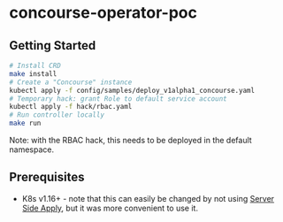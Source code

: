 # concourse-operator-poc

## Getting Started

```sh
# Install CRD
make install
# Create a "Concourse" instance
kubectl apply -f config/samples/deploy_v1alpha1_concourse.yaml
# Temporary hack: grant Role to default service account
kubectl apply -f hack/rbac.yaml
# Run controller locally
make run
```

Note: with the RBAC hack, this needs to be deployed in the default namespace.

## Prerequisites

* K8s v1.16+ - note that this can easily be changed by not using [Server Side Apply], but it was more convenient to use it.

[Server Side Apply]: https://kubernetes.io/docs/reference/using-api/api-concepts/#server-side-apply
